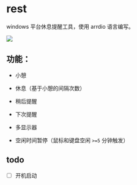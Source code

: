 # rest

windows 平台休息提醒工具，使用 arrdio 语言编写。

![](https://i.loli.net/2020/11/24/hbmoPYB7nEr1Cl6.png)

## 功能：

- 小憩

- 休息（基于小憩的间隔次数）

- 稍后提醒

- 下次提醒

- 多显示器

- 空闲时间暂停（鼠标和键盘空闲 `>=5` 分钟触发）

## todo

- [ ] 开机启动
